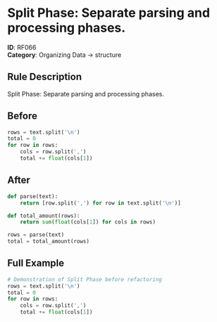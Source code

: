 # Split Phase: Separate parsing and processing phases.

**ID**: RF066  
**Category**: Organizing Data → structure

## Rule Description
Split Phase: Separate parsing and processing phases.

## Before
```python
rows = text.split('\n')
total = 0
for row in rows:
    cols = row.split(',')
    total += float(cols[1])
```

## After  
```python
def parse(text):
    return [row.split(',') for row in text.split('\n')]

def total_amount(rows):
    return sum(float(cols[1]) for cols in rows)

rows = parse(text)
total = total_amount(rows)
```

## Full Example
```python
# Demonstration of Split Phase before refactoring
rows = text.split('\n')
total = 0
for row in rows:
    cols = row.split(',')
    total += float(cols[1])
```
